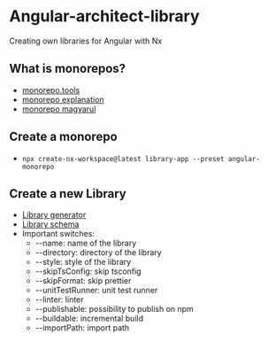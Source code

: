 # Angular-architect-library
Creating own libraries for Angular with Nx

## What is monorepos?
- [monorepo.tools](https://monorepo.tools/)
- [monorepo explanation](https://monorepo.tools/#what-is-a-monorepo)
- [monorepo magyarul](https://thecodingadventure.com/miert-monorepo/)

## Create a monorepo
- `npx create-nx-workspace@latest library-app --preset angular-monorepo`

## Create a new Library
- [Library generator](https://nx.dev/nx-api/angular/generators/library)
- [Library schema](https://github.com/nrwl/nx/blob/master/packages/angular/src/generators/library/schema.json)
- Important switches:
  - --name: name of the library
  - --directory: directory of the library
  - --style: style of the library
  - --skipTsConfig: skip tsconfig
  - --skipFormat: skip prettier
  - --unitTestRunner: unit test runner
  - --linter: linter
  - --publishable: possibility to publish on npm
  - --buildable: incremental build
  - --importPath: import path
